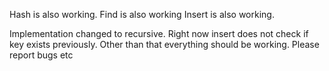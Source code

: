 Hash is also working.
Find is also working
Insert is also working.

Implementation changed to recursive. Right now insert does not check if key exists previously. Other than that everything should be working. Please report bugs etc
